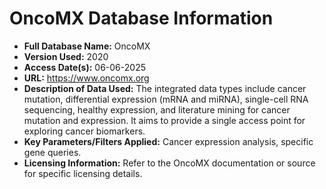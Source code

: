 # OncoMX Database Information

* **Full Database Name:** OncoMX
* **Version Used:** 2020
* **Access Date(s):** 06-06-2025
* **URL:** https://www.oncomx.org
* **Description of Data Used:** The integrated data types include cancer mutation, differential expression (mRNA and miRNA), single-cell RNA sequencing, healthy expression, and literature mining for cancer mutation and expression. It aims to provide a single access point for exploring cancer biomarkers.
* **Key Parameters/Filters Applied:** Cancer expression analysis, specific gene queries.
* **Licensing Information:** Refer to the OncoMX documentation or source for specific licensing details.
